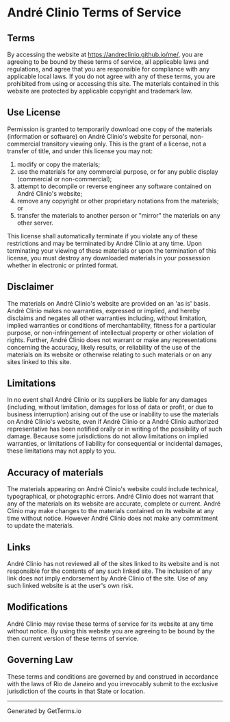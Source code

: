 
# André Clinio Terms of Service

## Terms
By accessing the website at <https://andreclinio.github.io/me/>, you are agreeing to be bound by these terms of service, all applicable laws and regulations, and agree that you are responsible for compliance with any applicable local laws. If you do not agree with any of these terms, you are prohibited from using or accessing this site. The materials contained in this website are protected by applicable copyright and trademark law.

## Use License
Permission is granted to temporarily download one copy of the materials (information or software) on André Clinio's website for personal, non-commercial transitory viewing only. This is the grant of a license, not a transfer of title, and under this license you may not:

1. modify or copy the materials;
2. use the materials for any commercial purpose, or for any public display (commercial or non-commercial);
3. attempt to decompile or reverse engineer any software contained on André Clinio's website;
4. remove any copyright or other proprietary notations from the materials; or
5. transfer the materials to another person or "mirror" the materials on any other server.

This license shall automatically terminate if you violate any of these restrictions and may be terminated by André Clinio at any time. Upon terminating your viewing of these materials or upon the termination of this license, you must destroy any downloaded materials in your possession whether in electronic or printed format.

## Disclaimer

The materials on André Clinio's website are provided on an 'as is' basis. André Clinio makes no warranties, expressed or implied, and hereby disclaims and negates all other warranties including, without limitation, implied warranties or conditions of merchantability, fitness for a particular purpose, or non-infringement of intellectual property or other violation of rights.
Further, André Clinio does not warrant or make any representations concerning the accuracy, likely results, or reliability of the use of the materials on its website or otherwise relating to such materials or on any sites linked to this site.

## Limitations
In no event shall André Clinio or its suppliers be liable for any damages (including, without limitation, damages for loss of data or profit, or due to business interruption) arising out of the use or inability to use the materials on André Clinio's website, even if André Clinio or a André Clinio authorized representative has been notified orally or in writing of the possibility of such damage. Because some jurisdictions do not allow limitations on implied warranties, or limitations of liability for consequential or incidental damages, these limitations may not apply to you.


## Accuracy of materials
The materials appearing on André Clinio's website could include technical, typographical, or photographic errors. André Clinio does not warrant that any of the materials on its website are accurate, complete or current. André Clinio may make changes to the materials contained on its website at any time without notice. However André Clinio does not make any commitment to update the materials.


## Links
André Clinio has not reviewed all of the sites linked to its website and is not responsible for the contents of any such linked site. The inclusion of any link does not imply endorsement by André Clinio of the site. Use of any such linked website is at the user's own risk.


## Modifications
André Clinio may revise these terms of service for its website at any time without notice. By using this website you are agreeing to be bound by the then current version of these terms of service.


## Governing Law
These terms and conditions are governed by and construed in accordance with the laws of Rio de Janeiro and you irrevocably submit to the exclusive jurisdiction of the courts in that State or location.

---
Generated by GetTerms.io 
